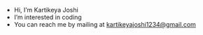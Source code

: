 - Hi, I’m Kartikeya Joshi
- I’m interested in coding
- You can reach me by mailing at kartikeyajoshi1234@gmail.com

<!---
KartikeyaJoshi/KartikeyaJoshi is a ✨ special ✨ repository because its `README.md` (this file) appears on your GitHub profile.
You can click the Preview link to take a look at your changes.
--->
